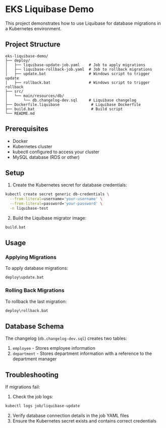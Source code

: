 # EKS Liquibase Demo

This project demonstrates how to use Liquibase for database migrations in a Kubernetes environment.

## Project Structure

```
eks-liquibase-demo/
├── deploy/
│   ├── liquibase-update-job.yaml    # Job to apply migrations
│   ├── liquibase-rollback-job.yaml  # Job to rollback migrations
│   ├── update.bat                   # Windows script to trigger update
│   ├── rollback.bat                 # Windows script to trigger rollback
├── src/
│   └── main/resources/db/
│       └── db.changelog-dev.sql     # Liquibase changelog
├── Dockerfile.liquibase              # Liquibase Dockerfile
├── build.bat                         # Build script
└── README.md
```

## Prerequisites

- Docker
- Kubernetes cluster
- kubectl configured to access your cluster
- MySQL database (RDS or other)

## Setup

1. Create the Kubernetes secret for database credentials:
```bash
kubectl create secret generic db-credentials \
  --from-literal=username='your-username' \
  --from-literal=password='your-password' \
  -n liquibase-test
```

2. Build the Liquibase migrator image:
```bash
build.bat
```

## Usage

### Applying Migrations

To apply database migrations:
```bash
deploy\update.bat
```

### Rolling Back Migrations

To rollback the last migration:
```bash
deploy\rollback.bat
```

## Database Schema

The changelog (`db.changelog-dev.sql`) creates two tables:
1. `employee` - Stores employee information
2. `department` - Stores department information with a reference to the department manager

## Troubleshooting

If migrations fail:
1. Check the job logs:
```bash
kubectl logs job/liquibase-update
```
2. Verify database connection details in the job YAML files
3. Ensure the Kubernetes secret exists and contains correct credentials 